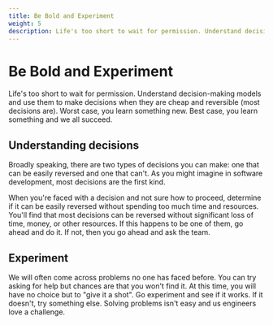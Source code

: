 ```yaml
---
title: Be Bold and Experiment
weight: 5
description: Life's too short to wait for permission. Understand decision-making models and use them to make decisions when they are cheap and reversible (most decisions are). Worst case, you learn something new. Best case, you learn something and we all succeed.
---
```


# Be Bold and Experiment

Life's too short to wait for permission. Understand decision-making models and use them to make decisions when they are cheap and reversible (most decisions are). Worst case, you learn something new. Best case, you learn something and we all succeed.

## Understanding decisions

Broadly speaking, there are two types of decisions you can make: one that can be easily reversed and one that can't. As you might imagine in software development, most decisions are the first kind.

When you're faced with a decision and not sure how to proceed, determine if it can be easily reversed without spending too much time and resources. You'll find that most decisions can be reversed without significant loss of time, money, or other resources. If this happens to be one of them, go ahead and do it. If not, then you go ahead and ask the team.

## Experiment

We will often come across problems no one has faced before. You can try asking for help but chances are that you won't find it. At this time, you will have no choice but to "give it a shot". Go experiment and see if it works. If it doesn't, try something else. Solving problems isn't easy and us engineers love a challenge.
